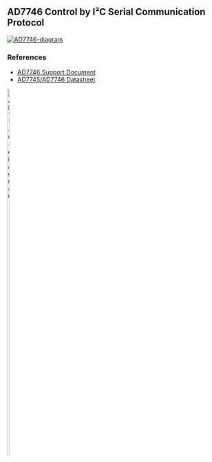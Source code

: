 ## AD7746 Control by I²C Serial Communication Protocol

<a href="https://ibb.co/rvvXb4B"><img src="https://i.ibb.co/g66cvz0/AD7746-diagram.png" alt="AD7746-diagram" border="0"></a>

### References
- <a href="https://MattDevangelio.github.io/files/documents/AD7746/support_document.pdf" target="_blank">AD7746 Support Document</a>
- <a href="https://www.analog.com/media/en/technical-documentation/data-sheets/AD7745_7746.pdf" target="_blank">AD7745/AD7746 Datasheet</a>

<a href="https://MattDevangelio.github.io/files/documents/AD7746/block_diagram.png"><img src="https://MattDevangelio.github.io/files/documents/AD7746/block_diagram.png" alt="AD7746-diagram" border="0" width="10%" height="850px"></a>
